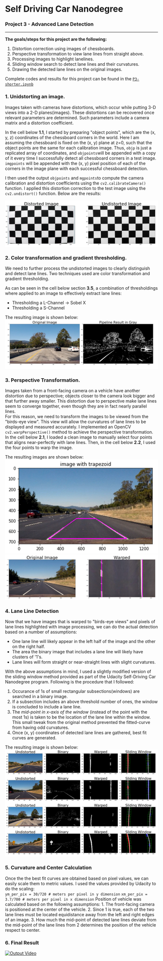 # Self Driving Car Nanodegree
### Project 3 - Advanced Lane Detection
---

**The goals/steps for this project are the following:**
1. Distortion correction using images of chessboards.
2. Perspective transformation to view lane lines from straight above.
3. Processing images to highlight lanelines.
4. Sliding window search to detect lane lines and their curvatures.
5. Drawing the detected lane lines on the original images.

Complete codes and results for this project can be found in the  [`P3-shorter.ipynb`](https://github.com/kwonjh90/SDCND-AdvancedLaneFinding/blob/master/P3-shorter.ipynb)

### 1. Unidstorting an image.
Images taken with cameras have distortions, which occur while putting 3-D views into a 2-D planes(images). These distortions can be recovered once relevant parameters are determined. Such parameters include a camera matrix and a distortion coefficient.

In the cell below **1.1**, I started by preparing "object points", which are the (x, y, z) coordinates of the chessboard corners in the world. Here I am assuming the chessboard is fixed on the (x, y) plane at z=0, such that the object points are the same for each calibration image. Thus, `objp` is just a replicated array of coordinates, and `objpoints`will be appended with a copy of it every time I successfully detect all chessboard corners in a test image. `imgpoints` will be appended with the (x, y) pixel position of each of the corners in the image plane with each successful chessboard detection.

I then used the output `objpoints` and `mgpoints`to compute the camera calibration and distortion coefficients using the `cv2.calibrateCamera()` function. I applied this distortion correction to the test image using the `cv2.undistort()` function.
Below are the results:  

![chessboard_undistort](./report_images/q1_1.png)

### 2. Color transformation and gradient thresholding.
We need to further process the undistorted images to clearly distinguish and detect lane lines. Two techniques used are color transformation and gradient thresholding.

As can be seen in the cell below section **3.5**, a combination of thresholdings where applied to an image to effectively extract lane lines:  
* Thresholding a L-Channel -> Sobel X
* Thresholding a S-Channel

The resulting image is shown below:  
![transformation_binary](./report_images/q2_1.png)

### 3. Perspective Transformation.
Images taken from a front-facing camera on a vehicle have another distortion due to perspective; objects closer to the camera look bigger and that further away smaller. This distortion due to perspective make lane lines seem to converge together, even though they are in fact nearly parallel lines.  
For this reason, we need to transform the images to be viewed from the "birds-eye view". This view will allow the curvatures of lane lines to be displayed and measured accurately. I implemented an OpenCV `cv2.warpPerspective()` method to achieve the perspective transformation.  
In the cell below **2.1**, I loaded a clean image to manually select four points that aligns near-perfectly with lane lines. Then, in the cell below  **2.2**, I used the four points to warp the image.

The resulting images are shown below:  
![before_warp](./report_images/q3_1.png)  
![after_warp](./report_images/q3_2.png)  

### 4. Lane Line Detection
Now that we have images that is warped to "birds-eye views" and pixels of lane lines highlighted with image processing, we can do the actual detection based on a number of assumptions:
* One lane line will likely appear in the left half of the image and the other on the right half.
* The area the binary image that includes a lane line will likely have clusters of '1's.
* Lane lines will form straight or near-straight lines with slight curvatures.  

With the above assumptions in mind, I used a slightly modified version of the sliding window method provided as part of the Udacity Self-Driving Car Nanodegree program. Following is the procedure that I followed:
1. Occurance of 1s of small rectangular subsections(windows) are searched in a binary image.
2. If a subsection includes an above threshold number of ones, the window is concluded to include a lane line.
3. The *mid-point in x-axis of the window* (instead of the point with the most 1s) is taken to be the location of the lane line within the window. This small tweak from the original method prevented the fitted-curve from having odd curvatures.
4. Once (x, y) coordinates of detected lane lines are gathered, best fit curves are generated.

The resulting image is shown below:  
![sliding_window](./report_images/q4_1.png)

### 5. Curvature and Center Calculation
Once the the best fit curves are obtained based on pixel values, we can easily scale them to metric values. I used the values provided by Udacity to do the scaling:   
`ym_per_pix = 30/720 # meters per pixel in y dimension`
`xm_per_pix = 3.7/700 # meters per pixel in x dimension`
Position of vehicle was calculated based on the following assumptions:
    1. The front-facing camera is positioned at the center of the vehicle.
    2. Since 1 is true, each of the two lane lines must be located equidistance away from the left and right edges of an image.
    3. How much the mid-point of detected lane lines  deviate from the mid-point of the lane lines from 2 determines the position of the vehicle respect to center.

### 6. Final Result
[![Output Video](https://youtu.be/sxL7hRSeHs8/0.jpg)](https://youtu.be/sxL7hRSeHs8)
